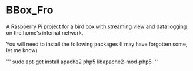 # BBox_Fro
A Raspberry Pi project for a bird box with streaming view and data logging on the home's internal network.

You will need to install the following packages (I may have forgotten some, let me know)

'''
sudo apt-get install apache2 php5 libapache2-mod-php5
'''
